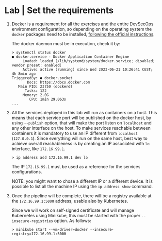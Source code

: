 # Lab | Set the requirements

1. Docker is a requirement for all the exercises and the entire DevSecOps
   environment configuration, so depending on the operating system the `docker`
   packages need to be installed, [following the official instructions](https://docs.docker.com/engine/install/).

   The docker daemon must be in execution, check it by:

   ```console
   > systemctl status docker
   ● docker.service - Docker Application Container Engine
        Loaded: loaded (/lib/systemd/system/docker.service; disabled; vendor preset: enabled)
        Active: active (running) since Wed 2023-06-21 10:26:41 CEST; 4h 8min ago
   TriggeredBy: ● docker.socket
          Docs: https://docs.docker.com
      Main PID: 23750 (dockerd)
         Tasks: 122
        Memory: 2.0G
           CPU: 1min 29.063s
   ...
   ```

2. All the services deployed in this lab will run as containers on a host.
   This means that each service port will be published on the docker host, by
   using `--publish` option, that will make the port listen on `localhost` and
   any other interface on the host.
   To make services reachable between containers it is mandatory to use an IP
   different from `localhost` (`127.0.0.1`).
   Since everything will run on the same host, best way to achieve overall
   reachableness is by creating an IP associated with `lo` interface, like
   `172.16.99.1`.

   ```console
   > ip address add 172.16.99.1 dev lo
   ```

   The IP `172.16.99.1` must be used as a reference for the services
   configurations.

   NOTE: you might want to chose a different IP or a different device. It is
   possible to list all the machine IP using the `ip address show` command.

3. Once the pipeline will be complete, there will be a registry available at the
   `172.16.99.1:5000` address, usable also by Kubernetes.

   Since we will work on self-signed certificate and will manage Kubernetes
   using Minikube, this must be started with the proper `--insecure-registries`
   option.
   As follows:

   ```console
   > minikube start --vm-driver=docker --insecure-registry=172.16.99.1:5000
   ```
